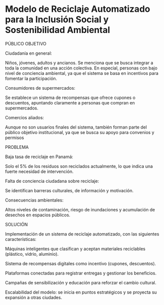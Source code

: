# Modelo de Reciclaje Automatizado para la Inclusión Social y Sostenibilidad Ambiental

PÚBLICO OBJETIVO

Ciudadanía en general:

Niños, jóvenes, adultos y ancianos. Se menciona que se busca integrar a toda la comunidad en una acción colectiva. En especial, personas con bajo nivel      de conciencia ambiental, ya que el sistema se basa en incentivos para fomentar la participación.


Consumidores de supermercados:

Se establece un sistema de recompensas que ofrece cupones o descuentos, apuntando claramente a personas que compran en supermercados.


Comercios aliados:

Aunque no son usuarios finales del sistema, también forman parte del público objetivo institucional, ya que se busca su apoyo para convenios y permisos 



PROBLEMA

Baja tasa de reciclaje en Panamá:

Solo el 5% de los residuos son reciclados actualmente, lo que indica una fuerte necesidad de intervención.


Falta de conciencia ciudadana sobre reciclaje:

Se identifican barreras culturales, de información y motivación.


Consecuencias ambientales:

Altos niveles de contaminación, riesgo de inundaciones y acumulación de desechos en espacios públicos.



SOLUCIÓN

Implementación de un sistema de reciclaje automatizado, con las siguientes características:

Máquinas inteligentes que clasifican y aceptan materiales reciclables (plástico, vidrio, aluminio).


Sistema de recompensas digitales como incentivo (cupones, descuentos).

Plataformas conectadas para registrar entregas y gestionar los beneficios.


Campañas de sensibilización y educación para reforzar el cambio cultural.

Escalabilidad del modelo: se inicia en puntos estratégicos y se proyecta su expansión a otras ciudades.





